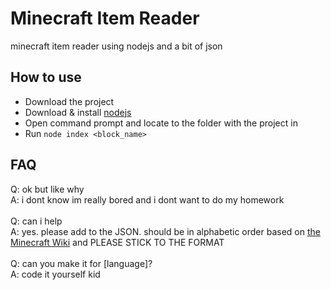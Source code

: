 # Minecraft Item Reader
minecraft item reader using nodejs and a bit of json
## How to use
- Download the project
- Download & install [nodejs](https://nodejs.org)
- Open command prompt and locate to the folder with the project in
- Run `node index <block_name>`
## FAQ
Q: ok but like why <br>
A: i dont know im really bored and i dont want to do my homework <br>
<br>
Q: can i help <br>
A: yes. please add to the JSON. should be in alphabetic order based on [the Minecraft Wiki](https://minecraft.gamepedia.com/Block#List_of_blocks) and PLEASE STICK TO THE FORMAT <br>
<br>
Q: can you make it for [language]? <br>
A: code it yourself kid

